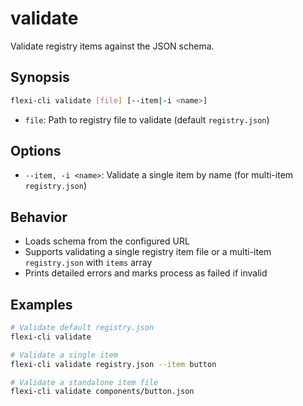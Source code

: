 # validate

Validate registry items against the JSON schema.

## Synopsis

```bash
flexi-cli validate [file] [--item|-i <name>]
```

- `file`: Path to registry file to validate (default `registry.json`)

## Options

- `--item, -i <name>`: Validate a single item by name (for multi-item `registry.json`)

## Behavior

- Loads schema from the configured URL
- Supports validating a single registry item file or a multi-item `registry.json` with `items` array
- Prints detailed errors and marks process as failed if invalid

## Examples

```bash
# Validate default registry.json
flexi-cli validate

# Validate a single item
flexi-cli validate registry.json --item button

# Validate a standalone item file
flexi-cli validate components/button.json
```
